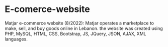 # E-comerce-website
Matjar e-commerce website (8/2022): Matjar operates a marketplace to make, sell, and buy goods online in Lebanon. the website was created using PHP, MySQL, HTML, CSS, Bootstrap, JS, JQuery, JSON, AJAX, XML languages.
